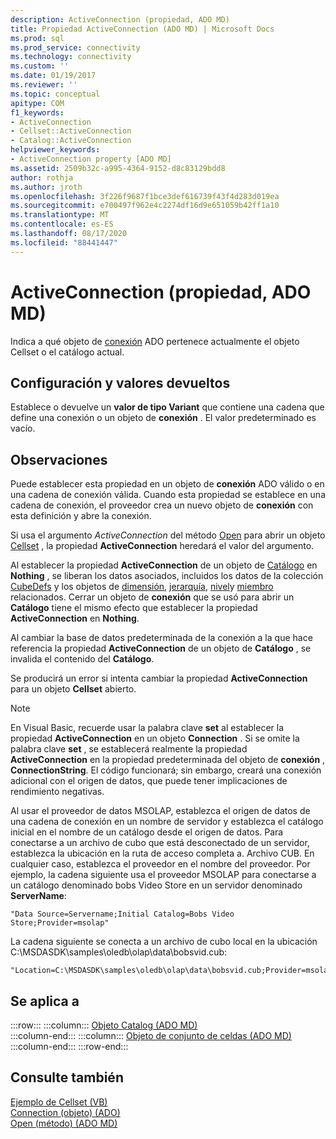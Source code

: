 ```yaml
---
description: ActiveConnection (propiedad, ADO MD)
title: Propiedad ActiveConnection (ADO MD) | Microsoft Docs
ms.prod: sql
ms.prod_service: connectivity
ms.technology: connectivity
ms.custom: ''
ms.date: 01/19/2017
ms.reviewer: ''
ms.topic: conceptual
apitype: COM
f1_keywords:
- ActiveConnection
- Cellset::ActiveConnection
- Catalog::ActiveConnection
helpviewer_keywords:
- ActiveConnection property [ADO MD]
ms.assetid: 2509b32c-a995-4364-9152-d8c83129bdd8
author: rothja
ms.author: jroth
ms.openlocfilehash: 3f226f9687f1bce3def616739f43f4d283d019ea
ms.sourcegitcommit: e700497f962e4c2274df16d9e651059b42ff1a10
ms.translationtype: MT
ms.contentlocale: es-ES
ms.lasthandoff: 08/17/2020
ms.locfileid: "88441447"
---
```

# <a name="activeconnection-property-ado-md"></a>ActiveConnection (propiedad, ADO MD)
Indica a qué objeto de [conexión](../../../ado/reference/ado-api/connection-object-ado.md) ADO pertenece actualmente el objeto Cellset o el catálogo actual.  
  
## <a name="settings-and-return-values"></a>Configuración y valores devueltos  
 Establece o devuelve un **valor de tipo Variant** que contiene una cadena que define una conexión o un objeto de **conexión** . El valor predeterminado es vacío.  
  
## <a name="remarks"></a>Observaciones  
 Puede establecer esta propiedad en un objeto de **conexión** ADO válido o en una cadena de conexión válida. Cuando esta propiedad se establece en una cadena de conexión, el proveedor crea un nuevo objeto de **conexión** con esta definición y abre la conexión.  
  
 Si usa el argumento *ActiveConnection* del método [Open](../../../ado/reference/ado-md-api/open-method-ado-md.md) para abrir un objeto [Cellset](../../../ado/reference/ado-md-api/cellset-object-ado-md.md) , la propiedad **ActiveConnection** heredará el valor del argumento.  
  
 Al establecer la propiedad **ActiveConnection** de un objeto de [Catálogo](../../../ado/reference/ado-md-api/catalog-object-ado-md.md) en **Nothing** , se liberan los datos asociados, incluidos los datos de la colección [CubeDefs](../../../ado/reference/ado-md-api/cubedefs-collection-ado-md.md) y los objetos de [dimensión](../../../ado/reference/ado-md-api/dimension-object-ado-md.md), [jerarquía](../../../ado/reference/ado-md-api/hierarchy-object-ado-md.md), [nivel](../../../ado/reference/ado-md-api/level-object-ado-md.md)y [miembro](../../../ado/reference/ado-md-api/member-object-ado-md.md) relacionados. Cerrar un objeto de **conexión** que se usó para abrir un **Catálogo** tiene el mismo efecto que establecer la propiedad **ActiveConnection** en **Nothing**.  
  
 Al cambiar la base de datos predeterminada de la conexión a la que hace referencia la propiedad **ActiveConnection** de un objeto de **Catálogo** , se invalida el contenido del **Catálogo**.  
  
 Se producirá un error si intenta cambiar la propiedad **ActiveConnection** para un objeto **Cellset** abierto.  
  
> [!NOTE]
>  En Visual Basic, recuerde usar la palabra clave **set** al establecer la propiedad **ActiveConnection** en un objeto **Connection** . Si se omite la palabra clave **set** , se establecerá realmente la propiedad **ActiveConnection** en la propiedad predeterminada del objeto de **conexión** , **ConnectionString**. El código funcionará; sin embargo, creará una conexión adicional con el origen de datos, que puede tener implicaciones de rendimiento negativas.  
  
 Al usar el proveedor de datos MSOLAP, establezca el origen de datos de una cadena de conexión en un nombre de servidor y establezca el catálogo inicial en el nombre de un catálogo desde el origen de datos. Para conectarse a un archivo de cubo que está desconectado de un servidor, establezca la ubicación en la ruta de acceso completa a. Archivo CUB. En cualquier caso, establezca el proveedor en el nombre del proveedor. Por ejemplo, la cadena siguiente usa el proveedor MSOLAP para conectarse a un catálogo denominado bobs Video Store en un servidor denominado **ServerName**:  
  
```  
"Data Source=Servername;Initial Catalog=Bobs Video Store;Provider=msolap"  
```  
  
 La cadena siguiente se conecta a un archivo de cubo local en la ubicación C:\MSDASDK\samples\oledb\olap\data\bobsvid.cub:  
  
```  
"Location=C:\MSDASDK\samples\oledb\olap\data\bobsvid.cub;Provider=msolap"  
```  
  
## <a name="applies-to"></a>Se aplica a  

:::row:::
    :::column:::
        [Objeto Catalog (ADO MD)](../../../ado/reference/ado-md-api/catalog-object-ado-md.md)  
    :::column-end:::
    :::column:::
        [Objeto de conjunto de celdas (ADO MD)](../../../ado/reference/ado-md-api/cellset-object-ado-md.md)  
    :::column-end:::
:::row-end:::

## <a name="see-also"></a>Consulte también  
 [Ejemplo de Cellset (VB)](../../../ado/reference/ado-md-api/cellset-example-vb.md)   
 [Connection (objeto) (ADO)](../../../ado/reference/ado-api/connection-object-ado.md)   
 [Open (método) (ADO MD)](../../../ado/reference/ado-md-api/open-method-ado-md.md)
